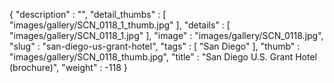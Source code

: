 {
  "description" : "",
  "detail_thumbs" : [
                       "images/gallery/SCN_0118_1_thumb.jpg"
                     ],
  "details" : [
                 "images/gallery/SCN_0118_1.jpg"
               ],
  "image" : "images/gallery/SCN_0118.jpg",
  "slug" : "san-diego-us-grant-hotel",
  "tags" : [
              "San Diego"
            ],
  "thumb" : "images/gallery/SCN_0118_thumb.jpg",
  "title" : "San Diego U.S. Grant Hotel (brochure)",
  "weight" : -118
}
